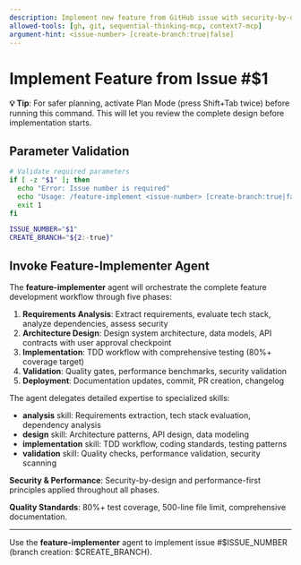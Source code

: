 ```yaml
---
description: Implement new feature from GitHub issue with security-by-design and performance optimization
allowed-tools: [gh, git, sequential-thinking-mcp, context7-mcp]
argument-hint: <issue-number> [create-branch:true|false]
---
```


# Implement Feature from Issue #$1

**💡 Tip**: For safer planning, activate Plan Mode (press Shift+Tab twice) before running this command. This will let you review the complete design before implementation starts.

## Parameter Validation

```bash
# Validate required parameters
if [ -z "$1" ]; then
  echo "Error: Issue number is required"
  echo "Usage: /feature-implement <issue-number> [create-branch:true|false]"
  exit 1
fi

ISSUE_NUMBER="$1"
CREATE_BRANCH="${2:-true}"
```

## Invoke Feature-Implementer Agent

The **feature-implementer** agent will orchestrate the complete feature development workflow through five phases:

1. **Requirements Analysis**: Extract requirements, evaluate tech stack, analyze dependencies, assess security
2. **Architecture Design**: Design system architecture, data models, API contracts with user approval checkpoint
3. **Implementation**: TDD workflow with comprehensive testing (80%+ coverage target)
4. **Validation**: Quality gates, performance benchmarks, security validation
5. **Deployment**: Documentation updates, commit, PR creation, changelog

The agent delegates detailed expertise to specialized skills:
- **analysis** skill: Requirements extraction, tech stack evaluation, dependency analysis
- **design** skill: Architecture patterns, API design, data modeling
- **implementation** skill: TDD workflow, coding standards, testing patterns
- **validation** skill: Quality checks, performance validation, security scanning

**Security & Performance**: Security-by-design and performance-first principles applied throughout all phases.

**Quality Standards**: 80%+ test coverage, 500-line file limit, comprehensive documentation.

---

Use the **feature-implementer** agent to implement issue #$ISSUE_NUMBER (branch creation: $CREATE_BRANCH).
